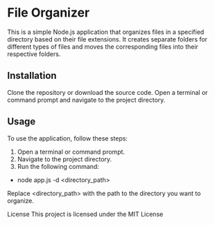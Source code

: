 # File Organizer

This is a simple Node.js application that organizes
files in a specified directory based on their file
extensions. It creates separate folders for different
types of files and moves the corresponding files into
their respective folders.

## Installation

Clone the repository or download the source code.
Open a terminal or command prompt and navigate to the project directory.

## Usage

To use the application, follow these steps:

1. Open a terminal or command prompt.
2. Navigate to the project directory.
3. Run the following command:

- node app.js -d <directory_path>

Replace <directory_path> with the path to the directory you want to organize.

License
This project is licensed under the MIT License
